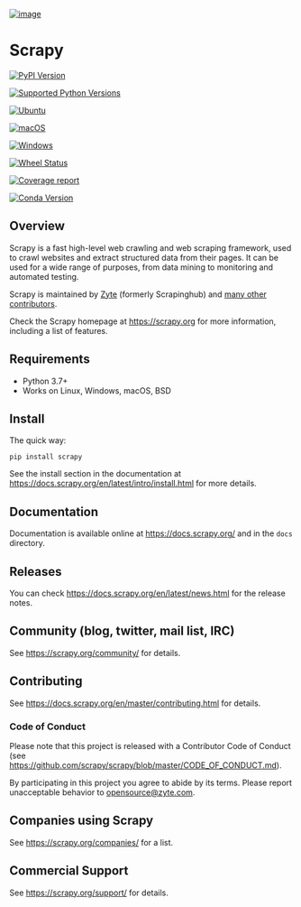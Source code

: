 [![image](https://scrapy.org/img/scrapylogo.png)](https://scrapy.org/)

Scrapy
======

[![PyPI Version](https://img.shields.io/pypi/v/Scrapy.svg)](https://pypi.python.org/pypi/Scrapy)

[![Supported Python Versions](https://img.shields.io/pypi/pyversions/Scrapy.svg)](https://pypi.python.org/pypi/Scrapy)

[![Ubuntu](https://github.com/scrapy/scrapy/workflows/Ubuntu/badge.svg)](https://github.com/scrapy/scrapy/actions?query=workflow%3AUbuntu)

[![macOS](https://github.com/scrapy/scrapy/workflows/macOS/badge.svg)](https://github.com/scrapy/scrapy/actions?query=workflow%3AmacOS)

[![Windows](https://github.com/scrapy/scrapy/workflows/Windows/badge.svg)](https://github.com/scrapy/scrapy/actions?query=workflow%3AWindows)

[![Wheel Status](https://img.shields.io/badge/wheel-yes-brightgreen.svg)](https://pypi.python.org/pypi/Scrapy)

[![Coverage report](https://img.shields.io/codecov/c/github/scrapy/scrapy/master.svg)](https://codecov.io/github/scrapy/scrapy?branch=master)

[![Conda Version](https://anaconda.org/conda-forge/scrapy/badges/version.svg)](https://anaconda.org/conda-forge/scrapy)

Overview
--------

Scrapy is a fast high-level web crawling and web scraping framework,
used to crawl websites and extract structured data from their pages. It
can be used for a wide range of purposes, from data mining to monitoring
and automated testing.

Scrapy is maintained by [Zyte](https://www.zyte.com/) (formerly
Scrapinghub) and [many other
contributors](https://github.com/scrapy/scrapy/graphs/contributors).

Check the Scrapy homepage at <https://scrapy.org> for more information,
including a list of features.

Requirements
------------

-   Python 3.7+
-   Works on Linux, Windows, macOS, BSD

Install
-------

The quick way:

    pip install scrapy

See the install section in the documentation at
<https://docs.scrapy.org/en/latest/intro/install.html> for more details.

Documentation
-------------

Documentation is available online at <https://docs.scrapy.org/> and in
the `docs` directory.

Releases
--------

You can check <https://docs.scrapy.org/en/latest/news.html> for the
release notes.

Community (blog, twitter, mail list, IRC)
-----------------------------------------

See <https://scrapy.org/community/> for details.

Contributing
------------

See <https://docs.scrapy.org/en/master/contributing.html> for details.

### Code of Conduct

Please note that this project is released with a Contributor Code of
Conduct (see
<https://github.com/scrapy/scrapy/blob/master/CODE_OF_CONDUCT.md>).

By participating in this project you agree to abide by its terms. Please
report unacceptable behavior to <opensource@zyte.com>.

Companies using Scrapy
----------------------

See <https://scrapy.org/companies/> for a list.

Commercial Support
------------------

See <https://scrapy.org/support/> for details.
